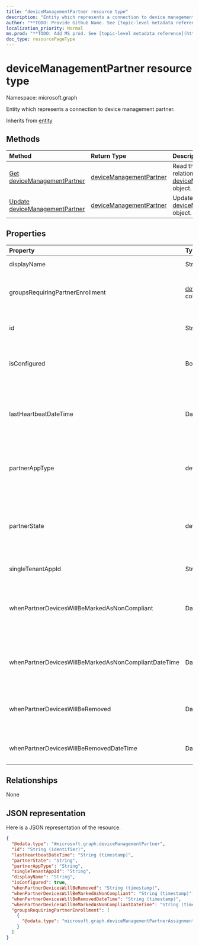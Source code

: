 ```yaml
---
title: "deviceManagementPartner resource type"
description: "Entity which represents a connection to device management partner."
author: "**TODO: Provide Github Name. See [topic-level metadata reference](https://msgo.azurewebsites.net/add/document/guidelines/metadata.html#topic-level-metadata)**"
localization_priority: Normal
ms.prod: "**TODO: Add MS prod. See [topic-level metadata reference](https://msgo.azurewebsites.net/add/document/guidelines/metadata.html#topic-level-metadata)**"
doc_type: resourcePageType
---
```


# deviceManagementPartner resource type


Namespace: microsoft.graph

Entity which represents a connection to device management partner.


Inherits from [entity](../resources/entity.md)

## Methods
|Method|Return Type|Description|
|:---|:---|:---|
|[Get deviceManagementPartner](../api/devicemanagementpartner-get.md)|[deviceManagementPartner](../resources/devicemanagementpartner.md)|Read the properties and relationships of a [deviceManagementPartner](../resources/devicemanagementpartner.md) object.|
|[Update deviceManagementPartner](../api/devicemanagementpartner-update.md)|[deviceManagementPartner](../resources/devicemanagementpartner.md)|Update the properties of a [deviceManagementPartner](../resources/devicemanagementpartner.md) object.|

## Properties
|Property|Type|Description|
|:---|:---|:---|
|displayName|String|Partner display name|
|groupsRequiringPartnerEnrollment|[deviceManagementPartnerAssignment](../resources/devicemanagementpartnerassignment.md) collection|User groups that specifies whether enrollment is through partner.|
|id|String|**TODO: Add Description** Inherited from [entity](../resources/entity.md)|
|isConfigured|Boolean|Whether device management partner is configured or not|
|lastHeartbeatDateTime|DateTimeOffset|Timestamp of last heartbeat after admin enabled option Connect to Device management Partner|
|partnerAppType|deviceManagementPartnerAppType|Partner App type. Possible values are: `unknown`, `singleTenantApp`, `multiTenantApp`.|
|partnerState|deviceManagementPartnerTenantState|Partner state of this tenant. Possible values are: `unknown`, `unavailable`, `enabled`, `terminated`, `rejected`, `unresponsive`.|
|singleTenantAppId|String|Partner Single tenant App id|
|whenPartnerDevicesWillBeMarkedAsNonCompliant|DateTimeOffset|DateTime in UTC when PartnerDevices will be marked as NonCompliant. This will become obselete soon.|
|whenPartnerDevicesWillBeMarkedAsNonCompliantDateTime|DateTimeOffset|DateTime in UTC when PartnerDevices will be marked as NonCompliant|
|whenPartnerDevicesWillBeRemoved|DateTimeOffset|DateTime in UTC when PartnerDevices will be removed. This will become obselete soon.|
|whenPartnerDevicesWillBeRemovedDateTime|DateTimeOffset|DateTime in UTC when PartnerDevices will be removed|

## Relationships
None

## JSON representation
Here is a JSON representation of the resource.
<!-- {
  "blockType": "resource",
  "keyProperty": "id",
  "@odata.type": "microsoft.graph.deviceManagementPartner",
  "baseType": "microsoft.graph.entity",
  "openType": false
}
-->
``` json
{
  "@odata.type": "#microsoft.graph.deviceManagementPartner",
  "id": "String (identifier)",
  "lastHeartbeatDateTime": "String (timestamp)",
  "partnerState": "String",
  "partnerAppType": "String",
  "singleTenantAppId": "String",
  "displayName": "String",
  "isConfigured": true,
  "whenPartnerDevicesWillBeRemoved": "String (timestamp)",
  "whenPartnerDevicesWillBeMarkedAsNonCompliant": "String (timestamp)",
  "whenPartnerDevicesWillBeRemovedDateTime": "String (timestamp)",
  "whenPartnerDevicesWillBeMarkedAsNonCompliantDateTime": "String (timestamp)",
  "groupsRequiringPartnerEnrollment": [
    {
      "@odata.type": "microsoft.graph.deviceManagementPartnerAssignment"
    }
  ]
}
```

